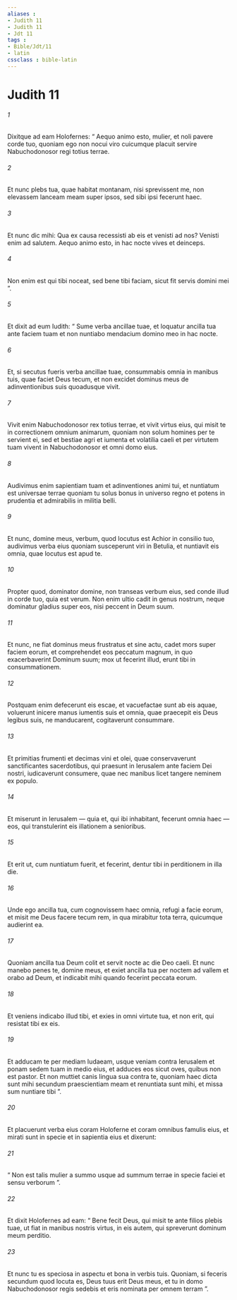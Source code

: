 ```yaml
---
aliases : 
- Judith 11
- Judith 11
- Jdt 11
tags : 
- Bible/Jdt/11
- latin
cssclass : bible-latin
---
```


# Judith 11

###### 1
Dixitque ad eam Holofernes: “ Aequo animo esto, mulier, et noli pavere corde tuo, quoniam ego non nocui viro cuicumque placuit servire Nabuchodonosor regi totius terrae. 
###### 2
Et nunc plebs tua, quae habitat montanam, nisi sprevissent me, non elevassem lanceam meam super ipsos, sed sibi ipsi fecerunt haec. 
###### 3
Et nunc dic mihi: Qua ex causa recessisti ab eis et venisti ad nos? Venisti enim ad salutem. Aequo animo esto, in hac nocte vives et deinceps. 
###### 4
Non enim est qui tibi noceat, sed bene tibi faciam, sicut fit servis domini mei ”.
###### 5
Et dixit ad eum Iudith: “ Sume verba ancillae tuae, et loquatur ancilla tua ante faciem tuam et non nuntiabo mendacium domino meo in hac nocte. 
###### 6
Et, si secutus fueris verba ancillae tuae, consummabis omnia in manibus tuis, quae faciet Deus tecum, et non excidet dominus meus de adinventionibus suis quoadusque vivit. 
###### 7
Vivit enim Nabuchodonosor rex totius terrae, et vivit virtus eius, qui misit te in correctionem omnium animarum, quoniam non solum homines per te servient ei, sed et bestiae agri et iumenta et volatilia caeli et per virtutem tuam vivent in Nabuchodonosor et omni domo eius.
###### 8
Audivimus enim sapientiam tuam et adinventiones animi tui, et nuntiatum est universae terrae quoniam tu solus bonus in universo regno et potens in prudentia et admirabilis in militia belli. 
###### 9
Et nunc, domine meus, verbum, quod locutus est Achior in consilio tuo, audivimus verba eius quoniam susceperunt viri in Betulia, et nuntiavit eis omnia, quae locutus est apud te. 
###### 10
Propter quod, dominator domine, non transeas verbum eius, sed conde illud in corde tuo, quia est verum. Non enim ultio cadit in genus nostrum, neque dominatur gladius super eos, nisi peccent in Deum suum. 
###### 11
Et nunc, ne fiat dominus meus frustratus et sine actu, cadet mors super faciem eorum, et comprehendet eos peccatum magnum, in quo exacerbaverint Dominum suum; mox ut fecerint illud, erunt tibi in consummationem. 
###### 12
Postquam enim defecerunt eis escae, et vacuefactae sunt ab eis aquae, voluerunt inicere manus iumentis suis et omnia, quae praecepit eis Deus legibus suis, ne manducarent, cogitaverunt consummare. 
###### 13
Et primitias frumenti et decimas vini et olei, quae conservaverunt sanctificantes sacerdotibus, qui praesunt in Ierusalem ante faciem Dei nostri, iudicaverunt consumere, quae nec manibus licet tangere neminem ex populo. 
###### 14
Et miserunt in Ierusalem — quia et, qui ibi inhabitant, fecerunt omnia haec — eos, qui transtulerint eis illationem a senioribus. 
###### 15
Et erit ut, cum nuntiatum fuerit, et fecerint, dentur tibi in perditionem in illa die.
###### 16
Unde ego ancilla tua, cum cognovissem haec omnia, refugi a facie eorum, et misit me Deus facere tecum rem, in qua mirabitur tota terra, quicumque audierint ea. 
###### 17
Quoniam ancilla tua Deum colit et servit nocte ac die Deo caeli. Et nunc manebo penes te, domine meus, et exiet ancilla tua per noctem ad vallem et orabo ad Deum, et indicabit mihi quando fecerint peccata eorum. 
###### 18
Et veniens indicabo illud tibi, et exies in omni virtute tua, et non erit, qui resistat tibi ex eis. 
###### 19
Et adducam te per mediam Iudaeam, usque veniam contra Ierusalem et ponam sedem tuam in medio eius, et adduces eos sicut oves, quibus non est pastor. Et non muttiet canis lingua sua contra te, quoniam haec dicta sunt mihi secundum praescientiam meam et renuntiata sunt mihi, et missa sum nuntiare tibi ”.
###### 20
Et placuerunt verba eius coram Holoferne et coram omnibus famulis eius, et mirati sunt in specie et in sapientia eius et dixerunt: 
###### 21
“ Non est talis mulier a summo usque ad summum terrae in specie faciei et sensu verborum ”. 
###### 22
Et dixit Holofernes ad eam: “ Bene fecit Deus, qui misit te ante filios plebis tuae, ut fiat in manibus nostris virtus, in eis autem, qui spreverunt dominum meum perditio. 
###### 23
Et nunc tu es speciosa in aspectu et bona in verbis tuis. Quoniam, si feceris secundum quod locuta es, Deus tuus erit Deus meus, et tu in domo Nabuchodonosor regis sedebis et eris nominata per omnem terram ”.
